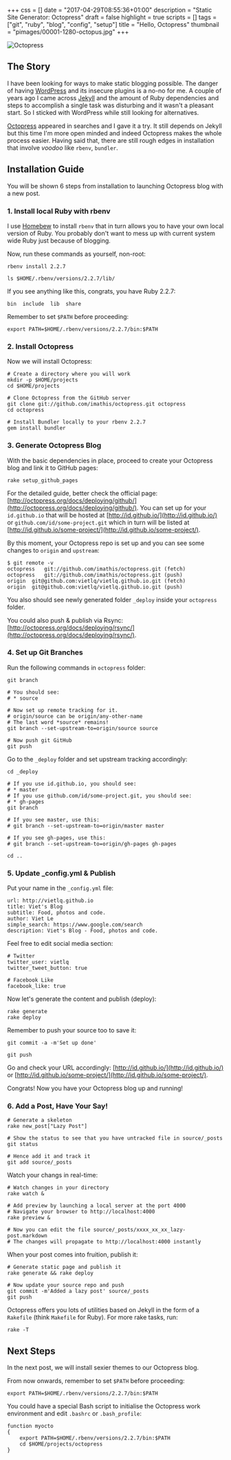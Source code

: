 +++
css = []
date = "2017-04-29T08:55:36+01:00"
description = "Static Site Generator: Octopress"
draft = false
highlight = true
scripts = []
tags = ["git", "ruby", "blog", "config", "setup"]
title = "Hello, Octopress"
thumbnail = "pimages/00001-1280-octopus.jpg"
+++

![Octopress](/pimages/00001-1280-octopus.jpg)

## The Story

I have been looking for ways to make static blogging possible. The danger of having [WordPress](https://wordpress.org/) and its insecure plugins is a no-no for me. A couple of years ago I came across [Jekyll](http://jekyllrb.com/) and the amount of Ruby dependencies and steps to accomplish a single task was disturbing and it wasn't a pleasant start. So I sticked with WordPress while still looking for alternatives.

[Octopress](http://octopress.org/) appeared in searches and I gave it a try. It still depends on Jekyll but this time I'm more open minded and indeed Octopress makes the whole process easier. Having said that, there are still rough edges in installation that involve *voodoo* like `rbenv`, `bundler`.

## Installation Guide

You will be shown 6 steps from installation to launching Octopress blog with a new post.

### 1. Install local Ruby with rbenv

I use [Homebew](https://brew.sh/) to install `rbenv` that in turn allows you to have your own local version of Ruby. You probably don't want to mess up with current system wide Ruby just because of blogging.

Now, run these commands as yourself, non-root:

```
rbenv install 2.2.7

ls $HOME/.rbenv/versions/2.2.7/lib/
```

If you see anything like this, congrats, you have Ruby 2.2.7:

```
bin  include  lib  share
```

Remember to set `$PATH` before proceeding:

```
export PATH=$HOME/.rbenv/versions/2.2.7/bin:$PATH
```

### 2. Install Octopress

Now we will install Octopress:

```
# Create a directory where you will work
mkdir -p $HOME/projects
cd $HOME/projects

# Clone Octopress from the GitHub server
git clone git://github.com/imathis/octopress.git octopress
cd octopress

# Install Bundler locally to your rbenv 2.2.7
gem install bundler
```

### 3. Generate Octopress Blog

With the basic dependencies in place, proceed to create your Octopress blog and link it to GitHub pages:

```
rake setup_github_pages
```

For the detailed guide, better check the official page: [http://octopress.org/docs/deploying/github/](http://octopress.org/docs/deploying/github/). You can set up for your `id.github.io` that will be hosted at [http://id.github.io/](http://id.github.io/) or `github.com/id/some-project.git` which in turn will be listed at [http://id.github.io/some-project/](http://id.github.io/some-project/).

By this moment, your Octopress repo is set up and you can see some changes to `origin` and `upstream`:

```
$ git remote -v
octopress	git://github.com/imathis/octopress.git (fetch)
octopress	git://github.com/imathis/octopress.git (push)
origin	git@github.com:vietlq/vietlq.github.io.git (fetch)
origin	git@github.com:vietlq/vietlq.github.io.git (push)
```

You also should see newly generated folder `_deploy` inside your `octopress` folder.

You could also push & publish via Rsync: [http://octopress.org/docs/deploying/rsync/](http://octopress.org/docs/deploying/rsync/).

### 4. Set up Git Branches

Run the following commands in `octopress` folder:

```
git branch

# You should see:
# * source

# Now set up remote tracking for it.
# origin/source can be origin/any-other-name
# The last word *source* remains!
git branch --set-upstream-to=origin/source source

# Now push git GitHub
git push
```

Go to the `_deploy` folder and set upstream tracking accordingly:

```
cd _deploy

# If you use id.github.io, you should see:
# * master
# If you use github.com/id/some-project.git, you should see:
# * gh-pages
git branch

# If you see master, use this:
# git branch --set-upstream-to=origin/master master

# If you see gh-pages, use this:
# git branch --set-upstream-to=origin/gh-pages gh-pages

cd ..
```

### 5. Update \_config.yml & Publish

Put your name in the `_config.yml` file:

```
url: http://vietlq.github.io
title: Viet's Blog
subtitle: Food, photos and code.
author: Viet Le
simple_search: https://www.google.com/search
description: Viet's Blog - Food, photos and code.
```

Feel free to edit social media section:

```
# Twitter
twitter_user: vietlq
twitter_tweet_button: true
```

```
# Facebook Like
facebook_like: true
```

Now let's generate the content and publish (deploy):

```
rake generate
rake deploy
```

Remember to push your source too to save it:

```
git commit -a -m'Set up done'

git push
```

Go and check your URL accordingly: [http://id.github.io/](http://id.github.io/) or [http://id.github.io/some-project/](http://id.github.io/some-project/).

Congrats! Now you have your Octopress blog up and running!

### 6. Add a Post, Have Your Say!

```
# Generate a skeleton
rake new_post["Lazy Post"]

# Show the status to see that you have untracked file in source/_posts
git status

# Hence add it and track it
git add source/_posts
```

Watch your changs in real-time:

```
# Watch changes in your directory
rake watch &

# Add preview by launching a local server at the port 4000
# Navigate your browser to http://localhost:4000
rake preview &

# Now you can edit the file source/_posts/xxxx_xx_xx_lazy-post.markdown
# The changes will propagate to http://localhost:4000 instantly
```

When your post comes into fruition, publish it:

```
# Generate static page and publish it
rake generate && rake deploy

# Now update your source repo and push
git commit -m'Added a lazy post' source/_posts
git push
```

Octopress offers you lots of utilities based on Jekyll in the form of a `Rakefile` (think `Makefile` for Ruby). For more rake tasks, run:

```
rake -T
```

## Next Steps

In the next post, we will install sexier themes to our Octopress blog.

From now onwards, remember to set `$PATH` before proceeding:

```
export PATH=$HOME/.rbenv/versions/2.2.7/bin:$PATH
```

You could have a special Bash script to initialise the Octopress work environment and edit `.bashrc` or `.bash_profile`:

```
function myocto
{
    export PATH=$HOME/.rbenv/versions/2.2.7/bin:$PATH
    cd $HOME/projects/octopress
}
```